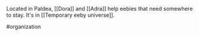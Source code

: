 Located in Paldea, [[Dora]] and [[Adra]] help eebies that need somewhere to stay. It's in [[Temporary eeby universe]].

#organization 